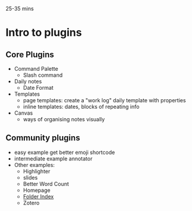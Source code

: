 25-35 mins
# Intro to plugins


## Core Plugins
- Command Palette
	- Slash command
- Daily notes
	- Date Format
- Templates
	- page templates: create a "work log" daily template with properties
	- inline templates: dates, blocks of repeating info
- Canvas
	- ways of organising notes visually
## Community plugins
- easy example get better emoji shortcode
- intermediate example annotator
- Other examples:
	- Highlighter
	- slides
	- Better Word Count
	- Homepage
	- [Folder Index](obsidian://show-plugin?id=obsidian-folder-index)
	- Zotero

